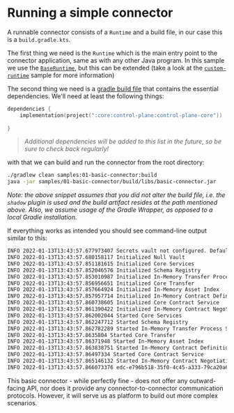 # Running a simple connector

A runnable connector consists of a `Runtime` and a build file, in our case this is a `build.gradle.kts`.

The first thing we need is the `Runtime` which is the main entry point to the connector application, same as with any
other Java program. In this sample we use the [`BaseRuntime`](../../core/boot/src/main/java/org/eclipse/dataspaceconnector/boot/system/runtime/BaseRuntime.java),
but this can be extended (take a look at the [`custom-runtime`](../other/custom-runtime) sample for more information)

The second thing we need is a [gradle build file](build.gradle.kts)
that contains the essential dependencies. We'll need at least the following things:

```kotlin
dependencies {
    implementation(project(":core:control-plane:control-plane-core"))
    
}
```

> _Additional dependencies will be added to this list in the future, so be sure to check back regularly!_

with that we can build and run the connector from the root directory:

```bash
./gradlew clean samples:01-basic-connector:build
java -jar samples/01-basic-connector/build/libs/basic-connector.jar
```

_Note: the above snippet assumes that you did not alter the build file, i.e. the `shadow` plugin is used and the build
artifact resides at the path mentioned above. Also, we assume usage of the Gradle Wrapper, as opposed to a local Gradle
installation._

If everything works as intended you should see command-line output similar to this:

```bash
INFO 2022-01-13T13:43:57.677973407 Secrets vault not configured. Defaulting to null vault.
INFO 2022-01-13T13:43:57.680158117 Initialized Null Vault
INFO 2022-01-13T13:43:57.851181615 Initialized Core Services
INFO 2022-01-13T13:43:57.852046576 Initialized Schema Registry
INFO 2022-01-13T13:43:57.853010987 Initialized In-Memory Transfer Process Store
INFO 2022-01-13T13:43:57.856956651 Initialized Core Transfer
INFO 2022-01-13T13:43:57.857664924 Initialized In-Memory Asset Index
INFO 2022-01-13T13:43:57.857957714 Initialized In-Memory Contract Definition Store
INFO 2022-01-13T13:43:57.860738605 Initialized Core Contract Service
INFO 2022-01-13T13:43:57.861390422 Initialized In-Memory Contract Negotiation Store
INFO 2022-01-13T13:43:57.862002044 Started Core Services
INFO 2022-01-13T13:43:57.862247712 Started Schema Registry
INFO 2022-01-13T13:43:57.862782289 Started In-Memory Transfer Process Store
INFO 2022-01-13T13:43:57.8635804 Started Core Transfer
INFO 2022-01-13T13:43:57.86371948 Started In-Memory Asset Index
INFO 2022-01-13T13:43:57.863838751 Started In-Memory Contract Definition Store
INFO 2022-01-13T13:43:57.86497334 Started Core Contract Service
INFO 2022-01-13T13:43:57.865146132 Started In-Memory Contract Negotiation Store
INFO 2022-01-13T13:43:57.866073376 edc-e796b518-35f0-4c45-a333-79ca20a6be06 ready
```

This basic connector - while perfectly fine - does not offer any outward-facing API, nor does it provide any
connector-to-connector communication protocols. However, it will serve us as platform to build out more complex
scenarios.
